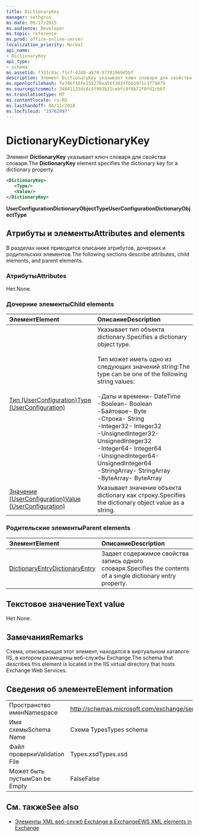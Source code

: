 ```yaml
---
title: DictionaryKey
manager: sethgros
ms.date: 09/17/2015
ms.audience: Developer
ms.topic: reference
ms.prod: office-online-server
localization_priority: Normal
api_name:
- DictionaryKey
api_type:
- schema
ms.assetid: f331c8ac-f1c7-4248-a570-97701969d5bf
description: Элемент DictionaryKey указывает ключ словаря для свойства словаря.
ms.openlocfilehash: 7e706f16fe155278ea56f303ffbb5971c1779879
ms.sourcegitcommit: 34041125dc8c5f993b21cebfc4f8b72f0fd2cb6f
ms.translationtype: MT
ms.contentlocale: ru-RU
ms.lasthandoff: 06/11/2018
ms.locfileid: "19762097"
---
```

# <a name="dictionarykey"></a><span data-ttu-id="a8044-103">DictionaryKey</span><span class="sxs-lookup"><span data-stu-id="a8044-103">DictionaryKey</span></span>

<span data-ttu-id="a8044-104">Элемент **DictionaryKey** указывает ключ словаря для свойства словаря.</span><span class="sxs-lookup"><span data-stu-id="a8044-104">The **DictionaryKey** element specifies the dictionary key for a dictionary property.</span></span> 
  
```xml
<DictionaryKey>
   <Type/>
   <Value/>
</DictionaryKey>
```

 <span data-ttu-id="a8044-105">**UserConfigurationDictionaryObjectType**</span><span class="sxs-lookup"><span data-stu-id="a8044-105">**UserConfigurationDictionaryObjectType**</span></span>
## <a name="attributes-and-elements"></a><span data-ttu-id="a8044-106">Атрибуты и элементы</span><span class="sxs-lookup"><span data-stu-id="a8044-106">Attributes and elements</span></span>

<span data-ttu-id="a8044-107">В разделах ниже приводится описание атрибутов, дочерних и родительских элементов.</span><span class="sxs-lookup"><span data-stu-id="a8044-107">The following sections describe attributes, child elements, and parent elements.</span></span>
  
### <a name="attributes"></a><span data-ttu-id="a8044-108">Атрибуты</span><span class="sxs-lookup"><span data-stu-id="a8044-108">Attributes</span></span>

<span data-ttu-id="a8044-109">Нет.</span><span class="sxs-lookup"><span data-stu-id="a8044-109">None.</span></span>
  
### <a name="child-elements"></a><span data-ttu-id="a8044-110">Дочерние элементы</span><span class="sxs-lookup"><span data-stu-id="a8044-110">Child elements</span></span>

|<span data-ttu-id="a8044-111">**Элемент**</span><span class="sxs-lookup"><span data-stu-id="a8044-111">**Element**</span></span>|<span data-ttu-id="a8044-112">**Описание**</span><span class="sxs-lookup"><span data-stu-id="a8044-112">**Description**</span></span>|
|:-----|:-----|
|[<span data-ttu-id="a8044-113">Тип (UserConfiguration)</span><span class="sxs-lookup"><span data-stu-id="a8044-113">Type (UserConfiguration)</span></span>](type-userconfiguration.md) <br/> | <span data-ttu-id="a8044-114">Указывает тип объекта dictionary.</span><span class="sxs-lookup"><span data-stu-id="a8044-114">Specifies a dictionary object type.</span></span><br/><br/><span data-ttu-id="a8044-115">Тип может иметь одно из следующих значений string:</span><span class="sxs-lookup"><span data-stu-id="a8044-115">The type can be one of the following string values:</span></span><br/><br/><span data-ttu-id="a8044-116">-Даты и времени</span><span class="sxs-lookup"><span data-stu-id="a8044-116">-  DateTime</span></span>  <br/><span data-ttu-id="a8044-117">-Boolean</span><span class="sxs-lookup"><span data-stu-id="a8044-117">-  Boolean</span></span>  <br/><span data-ttu-id="a8044-118">-Байтовое</span><span class="sxs-lookup"><span data-stu-id="a8044-118">-  Byte</span></span>  <br/><span data-ttu-id="a8044-119">-Строка</span><span class="sxs-lookup"><span data-stu-id="a8044-119">-  String</span></span>  <br/><span data-ttu-id="a8044-120">-Integer32</span><span class="sxs-lookup"><span data-stu-id="a8044-120">-  Integer32</span></span>  <br/><span data-ttu-id="a8044-121">-UnsignedInteger32</span><span class="sxs-lookup"><span data-stu-id="a8044-121">-  UnsignedInteger32</span></span>  <br/><span data-ttu-id="a8044-122">-Integer64</span><span class="sxs-lookup"><span data-stu-id="a8044-122">-  Integer64</span></span>  <br/><span data-ttu-id="a8044-123">-UnsignedInteger64</span><span class="sxs-lookup"><span data-stu-id="a8044-123">-  UnsignedInteger64</span></span>  <br/><span data-ttu-id="a8044-124">-StringArray</span><span class="sxs-lookup"><span data-stu-id="a8044-124">-  StringArray</span></span>  <br/><span data-ttu-id="a8044-125">-ByteArray</span><span class="sxs-lookup"><span data-stu-id="a8044-125">-  ByteArray</span></span>  <br/> |
|[<span data-ttu-id="a8044-126">Значение (UserConfiguration)</span><span class="sxs-lookup"><span data-stu-id="a8044-126">Value (UserConfiguration)</span></span>](value-userconfiguration.md) <br/> |<span data-ttu-id="a8044-127">Указывает значение объекта dictionary как строку.</span><span class="sxs-lookup"><span data-stu-id="a8044-127">Specifies the dictionary object value as a string.</span></span>  <br/> |
   
### <a name="parent-elements"></a><span data-ttu-id="a8044-128">Родительские элементы</span><span class="sxs-lookup"><span data-stu-id="a8044-128">Parent elements</span></span>

|<span data-ttu-id="a8044-129">**Элемент**</span><span class="sxs-lookup"><span data-stu-id="a8044-129">**Element**</span></span>|<span data-ttu-id="a8044-130">**Описание**</span><span class="sxs-lookup"><span data-stu-id="a8044-130">**Description**</span></span>|
|:-----|:-----|
|[<span data-ttu-id="a8044-131">DictionaryEntry</span><span class="sxs-lookup"><span data-stu-id="a8044-131">DictionaryEntry</span></span>](dictionaryentry.md) <br/> |<span data-ttu-id="a8044-132">Задает содержимое свойства запись одного словаря.</span><span class="sxs-lookup"><span data-stu-id="a8044-132">Specifies the contents of a single dictionary entry property.</span></span>  <br/> |
   
## <a name="text-value"></a><span data-ttu-id="a8044-133">Текстовое значение</span><span class="sxs-lookup"><span data-stu-id="a8044-133">Text value</span></span>

<span data-ttu-id="a8044-134">Нет.</span><span class="sxs-lookup"><span data-stu-id="a8044-134">None.</span></span>
  
## <a name="remarks"></a><span data-ttu-id="a8044-135">Замечания</span><span class="sxs-lookup"><span data-stu-id="a8044-135">Remarks</span></span>

<span data-ttu-id="a8044-136">Схема, описывающая этот элемент, находится в виртуальном каталоге IIS, в котором размещены веб-службы Exchange.</span><span class="sxs-lookup"><span data-stu-id="a8044-136">The schema that describes this element is located in the IIS virtual directory that hosts Exchange Web Services.</span></span>
  
## <a name="element-information"></a><span data-ttu-id="a8044-137">Сведения об элементе</span><span class="sxs-lookup"><span data-stu-id="a8044-137">Element information</span></span>

|||
|:-----|:-----|
|<span data-ttu-id="a8044-138">Пространство имен</span><span class="sxs-lookup"><span data-stu-id="a8044-138">Namespace</span></span>  <br/> |http://schemas.microsoft.com/exchange/services/2006/types  <br/> |
|<span data-ttu-id="a8044-139">Имя схемы</span><span class="sxs-lookup"><span data-stu-id="a8044-139">Schema Name</span></span>  <br/> |<span data-ttu-id="a8044-140">Схема Types</span><span class="sxs-lookup"><span data-stu-id="a8044-140">Types schema</span></span>  <br/> |
|<span data-ttu-id="a8044-141">Файл проверки</span><span class="sxs-lookup"><span data-stu-id="a8044-141">Validation File</span></span>  <br/> |<span data-ttu-id="a8044-142">Types.xsd</span><span class="sxs-lookup"><span data-stu-id="a8044-142">Types.xsd</span></span>  <br/> |
|<span data-ttu-id="a8044-143">Может быть пустым</span><span class="sxs-lookup"><span data-stu-id="a8044-143">Can be Empty</span></span>  <br/> |<span data-ttu-id="a8044-144">False</span><span class="sxs-lookup"><span data-stu-id="a8044-144">False</span></span>  <br/> |
   
## <a name="see-also"></a><span data-ttu-id="a8044-145">См. также</span><span class="sxs-lookup"><span data-stu-id="a8044-145">See also</span></span>

- [<span data-ttu-id="a8044-146">Элементы XML веб-служб Exchange в Exchange</span><span class="sxs-lookup"><span data-stu-id="a8044-146">EWS XML elements in Exchange</span></span>](ews-xml-elements-in-exchange.md)

